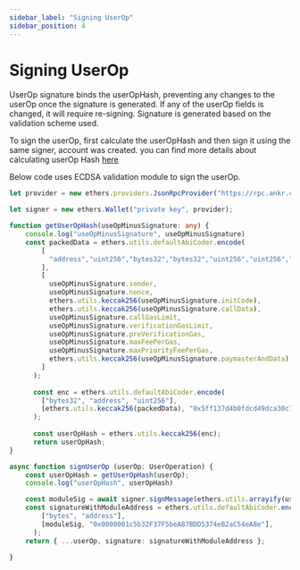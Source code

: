 ```yaml
---
sidebar_label: "Signing UserOp"
sidebar_position: 4
---
```


# Signing UserOp

UserOp signature binds the userOpHash, preventing any changes to the userOp once the signature is generated. If any of the userOp fields is changed, it will require re-signing. Signature is generated based on the validation scheme used. 

To sign the userOp, first calculate the userOpHash and then sign it using the same signer, account was created. you can find more details about calculating userOp Hash [here](https://hackmd.io/@xWzOEjWIRIKP22EKSdIgEg/Hk5SGcK-o)

Below code uses ECDSA validation module to sign the userOp.

```ts
let provider = new ethers.providers.JsonRpcProvider("https://rpc.ankr.com/polygon_mumbai" );

let signer = new ethers.Wallet("private key", provider);

function getUserOpHash(useOpMinusSignature: any) {
    console.log("useOpMinusSignature", useOpMinusSignature)
    const packedData = ethers.utils.defaultAbiCoder.encode(
        [
          "address","uint256","bytes32","bytes32","uint256","uint256","uint256","uint256","uint256","bytes32",
        ],
        [
          useOpMinusSignature.sender,
          useOpMinusSignature.nonce,
          ethers.utils.keccak256(useOpMinusSignature.initCode),
          ethers.utils.keccak256(useOpMinusSignature.callData),
          useOpMinusSignature.callGasLimit,
          useOpMinusSignature.verificationGasLimit,
          useOpMinusSignature.preVerificationGas,
          useOpMinusSignature.maxFeePerGas,
          useOpMinusSignature.maxPriorityFeePerGas,
          ethers.utils.keccak256(useOpMinusSignature.paymasterAndData),
        ]
      );
      
      const enc = ethers.utils.defaultAbiCoder.encode(
        ["bytes32", "address", "uint256"],
        [ethers.utils.keccak256(packedData), "0x5ff137d4b0fdcd49dca30c7cf57e578a026d2789", 80001]
      );
      
      const userOpHash = ethers.utils.keccak256(enc);
      return userOpHash;
}

async function signUserOp (userOp: UserOperation) {
    const userOpHash = getUserOpHash(userOp); 
    console.log("userOpHash", userOpHash)

    const moduleSig = await signer.signMessage(ethers.utils.arrayify(userOpHash));
    const signatureWithModuleAddress = ethers.utils.defaultAbiCoder.encode(
        ["bytes", "address"],
        [moduleSig, "0x0000001c5b32F37F5beA87BDD5374eB2aC54eA8e"],
      );
    return { ...userOp, signature: signatureWithModuleAddress };
    
}
```
